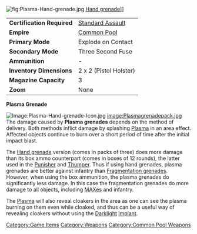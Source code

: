![](Plasma.$1.md.jpg "fig:Plasma-Hand-grenade.jpg") [Hand
grenade](Hand_grenade.md "wikilink")\]\]

|                            |                                                    |
| -------------------------- | -------------------------------------------------- |
| **Certification Required** | [Standard Assault](Standard_Assault.md "wikilink") |
| **Empire**                 | [Common Pool](Common_Pool.md "wikilink")           |
| **Primary Mode**           | Explode on Contact                                 |
| **Secondary Mode**         | Three Second Fuse                                  |
| **Ammunition**             | \-                                                 |
| **Inventory Dimensions**   | 2 x 2 (Pistol Holster)                             |
| **Magazine Capacity**      | 3                                                  |
| **Zoom**                   | None                                               |

**Plasma Grenade**

![Image:Plasma-Hand-grenade-Icon.jpg](Plasma.$1.md.jpg "fig:Image:Plasma-Hand-grenade-Icon.jpg")
[image:Plasmagrenadepack.jpg](image:Plasmagrenadepack.md.jpg "wikilink")
The damage caused by **Plasma grenades** depends on the method of
delivery. Both methods inflict damage by splashing
[Plasma](Plasma.md "wikilink") in an area effect. Affected objects continue
to burn over a short period of time after the initial impact blast.

The [Hand grenade](Hand_grenade.md "wikilink") version (comes in packs of
three) does more damage than its box ammo counterpart (comes in boxes of
12 rounds), the latter used in the [Punisher](Punisher.md "wikilink") and
[Thumper](Thumper.md "wikilink"). Thus if using hand grenades, plasma
grenades are better against infantry than [Fragmentation
grenades](Fragmentation_grenade.md "wikilink"). However, when using the box
ammunition, the plasma grenades do significantly less damage. In this
case the fragmentation grenades do more damage to all objects, including
[MAXes](MAX.md "wikilink") and infantry.

The [Plasma](Plasma.md "wikilink") will also reveal cloakers in the area as
one can see the plasma burning on them even while cloaked, and thus can
be a useful way of revealing cloakers without using the
[Darklight](Darklight.md "wikilink") [Implant](Implant.md "wikilink").

[Category:Game Items](Category:Game_Items.md "wikilink")
[Category:Weapons](Category:Weapons.md "wikilink") [Category:Common Pool
Weapons](Category:Common_Pool_Weapons.md "wikilink")
